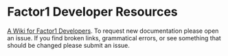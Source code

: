 # Factor1 Developer Resources

[A Wiki for Factor1 Developers](https://github.com/factor1/developer-resources/wiki). To request new documentation please open an issue. If you find broken links, grammatical errors, or see something that should be changed please submit an issue.
